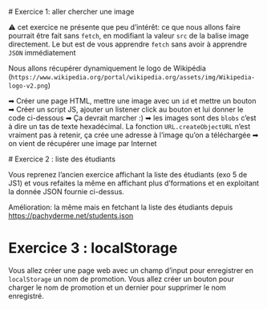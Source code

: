  # Exercice 1: aller chercher une image

⚠ cet exercice ne présente que peu d’intérêt: ce que nous allons faire pourrait être fait sans `fetch`, en modifiant la valeur `src` de la balise image directement. Le but est de vous apprendre `fetch` sans avoir à apprendre `JSON` immédiatement

Nous allons récupérer dynamiquement le logo de Wikipédia (`https://www.wikipedia.org/portal/wikipedia.org/assets/img/Wikipedia-logo-v2.png`)

➡ Créer une page HTML, mettre une image avec un `id` et mettre un bouton
➡ Créer un script JS, ajouter un listener click au bouton et lui donner le code ci-dessous
➡ Ça devrait marcher :)
➡ les images sont des `blobs` c’est à dire un tas de texte hexadécimal. La fonction `URL.createObjectURL` n’est vraiment pas à retenir, ça crée une adresse à l’image qu’on a téléchargée
➡ on vient de récupérer une image par Internet

 # Exercice 2 : liste des étudiants

Vous reprenez l’ancien exercice affichant la liste des étudiants (exo 5 de JS1) et vous refaites la même en affichant plus d’formations et en exploitant la donnée JSON fournie ci-dessus.

Amélioration: la même mais en fetchant la liste des étudiants depuis  https://pachyderme.net/students.json

 # Exercice 3 : localStorage

Vous allez créer une page web avec un champ d’input pour enregistrer en `localStorage` un nom de promotion.
Vous allez créer un bouton pour charger le nom de promotion et un dernier pour supprimer le nom enregistré.